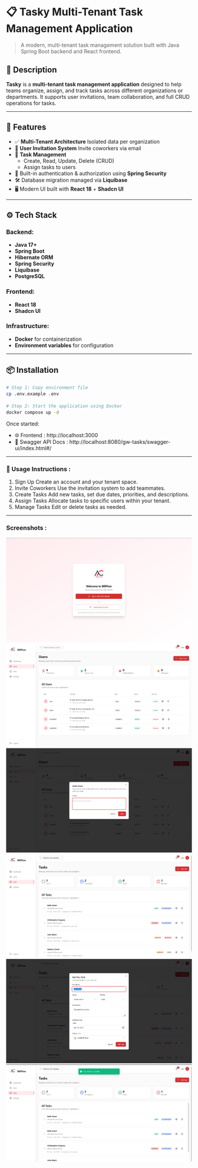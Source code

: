 # 📋 Tasky Multi-Tenant Task Management Application

> A modern, multi-tenant task management solution built with Java Spring Boot backend and React frontend.

## 🧾 Description

**Tasky** is a **multi-tenant task management application** designed to help teams organize, assign, and track tasks across different organizations or departments. It supports user invitations, team collaboration, and full CRUD operations for tasks.

---

## 🚀 Features

- ✅ **Multi-Tenant Architecture** Isolated data per organization
- 👥 **User Invitation System** Invite coworkers via email
- 📝 **Task Management**
  - Create, Read, Update, Delete (CRUD)
  - Assign tasks to users
- 🔐 Built-in authentication & authorization using **Spring Security**
- 🛠️ Database migration managed via **Liquibase**
- 🖥️ Modern UI built with **React 18** + **Shadcn UI**

---

## ⚙️ Tech Stack

### Backend:
- **Java 17+**
- **Spring Boot**
- **Hibernate ORM**
- **Spring Security**
- **Liquibase**
- **PostgreSQL**

### Frontend:
- **React 18**
- **Shadcn UI**

### Infrastructure:
- **Docker** for containerization
- **Environment variables** for configuration

---

## 📦 Installation

```bash
# Step 1: Copy environment file
cp .env.example .env

# Step 2: Start the application using Docker
docker compose up -d
```

Once started:

- 🌐 Frontend : http://localhost:3000
- 📘 Swagger API Docs : http://localhost:8080/gw-tasks/swagger-ui/index.html#/

____________

### 🧪 Usage Instructions :
1. Sign Up Create an account and your tenant space.
2. Invite Coworkers Use the invitation system to add teammates.
3. Create Tasks Add new tasks, set due dates, priorities, and descriptions.
4. Assign Tasks Allocate tasks to specific users within your tenant.
5. Manage Tasks Edit or delete tasks as needed.

____________

### Screenshots :
![](/images/image1.png "Login page")
![](/images/image2.png "page users")
![](/images/image3.png "Tagify invtited Emails")
![](/images/image4.png "Page Tasks")
![](/images/image5.png "Create Task")
![](/images/image6.png "Create Task Alert")

